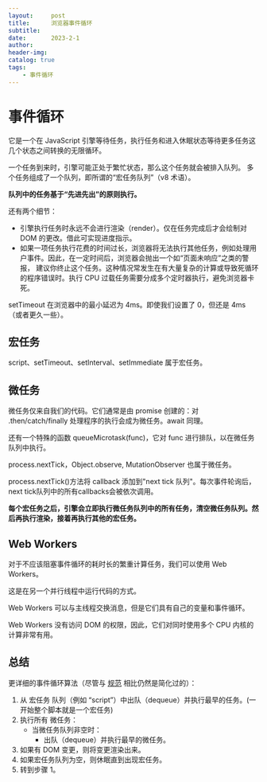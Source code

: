 ```yaml
---
layout:     post
title:      浏览器事件循环
subtitle:   
date:       2023-2-1
author:     
header-img: 
catalog: true
tags:
    - 事件循环
---
```

# 事件循环
它是一个在 JavaScript 引擎等待任务，执行任务和进入休眠状态等待更多任务这几个状态之间转换的无限循环。

一个任务到来时，引擎可能正处于繁忙状态，那么这个任务就会被排入队列。 多个任务组成了一个队列，即所谓的“宏任务队列”（v8 术语）。

**队列中的任务基于“先进先出”的原则执行。**

还有两个细节：
- 引擎执行任务时永远不会进行渲染（render）。仅在任务完成后才会绘制对 DOM 的更改。借此可实现进度指示。
- 如果一项任务执行花费的时间过长，浏览器将无法执行其他任务，例如处理用户事件。因此，在一定时间后，浏览器会抛出一个如“页面未响应”之类的警报，
建议你终止这个任务。这种情况常发生在有大量复杂的计算或导致死循环的程序错误时。执行 CPU 过载任务需要分成多个定时器执行，避免浏览器卡死。

setTimeout 在浏览器中的最小延迟为 4ms。即使我们设置了 0，但还是 4ms（或者更久一些）。

## 宏任务
script、setTimeout、setInterval、setImmediate 属于宏任务。

## 微任务
微任务仅来自我们的代码。它们通常是由 promise 创建的：对 .then/catch/finally 处理程序的执行会成为微任务。await 同理。

还有一个特殊的函数 queueMicrotask(func)，它对 func 进行排队，以在微任务队列中执行。

process.nextTick，Object.observe, MutationObserver 也属于微任务。

process.nextTick()方法将 callback 添加到"next tick 队列"。每次事件轮询后，next tick队列中的所有callbacks会被依次调用。

**每个宏任务之后，引擎会立即执行微任务队列中的所有任务，清空微任务队列。然后再执行渲染，接着再执行其他的宏任务。**

## Web Workers
对于不应该阻塞事件循环的耗时长的繁重计算任务，我们可以使用 Web Workers。

这是在另一个并行线程中运行代码的方式。

Web Workers 可以与主线程交换消息，但是它们具有自己的变量和事件循环。

Web Workers 没有访问 DOM 的权限，因此，它们对同时使用多个 CPU 内核的计算非常有用。

## 总结
更详细的事件循环算法（尽管与 [规范](https://html.spec.whatwg.org/multipage/webappapis.html#event-loop-processing-model) 相比仍然是简化过的）：

1. 从 宏任务 队列（例如 “script”）中出队（dequeue）并执行最早的任务。(一开始整个脚本就是一个宏任务)
2. 执行所有 微任务：
   - 当微任务队列非空时：
     - 出队（dequeue）并执行最早的微任务。
3. 如果有 DOM 变更，则将变更渲染出来。
4. 如果宏任务队列为空，则休眠直到出现宏任务。
5. 转到步骤 1。
